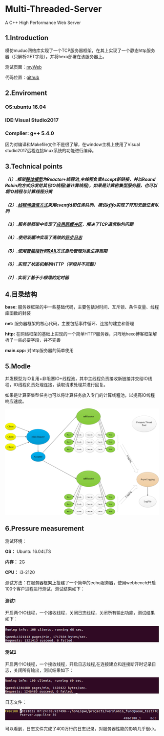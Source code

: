 # Multi-Threaded-Server
A C++ High Performance Web Server

## 1.Introduction
模仿muduo网络库实现了一个TCP服务器框架，在其上实现了一个静态http服务器（只解析GET字段），并将hexo部署在该服务器上。

测试页面：[myWeb](http://49.234.100.37/)

代码位置：[github](https://github.com/DONGLEO96/multi-threaded-server)

## 2.Enviroment
### OS:ubuntu 16.04
### IDE:Visual Studio2017
### Complier: g++ 5.4.0
因为对编译和Makefile文件不是很了解，在window主机上使用了Visual studio2017远程连接linux系统的功能进行编译。

## 3.Technical points
##### （1）.框架[整体模型](http://www.dongserver.cn/2019/10/25/Model/)为Reactor+线程池,主线程负责Accept新链接，并以Round Robin的方式分发给其它IO线程(兼计算线程)，如果是计算密集型服务器，也可以将IO线程与计算线程分离
##### （2）.[线程间通信方式](http://www.dongserver.cn/2019/10/24/eventfd_and_kfifo/)采用eventfd和任务队列，模仿kfifo实现了环形无锁任务队列
##### （3）.服务器框架中实现了[应用层缓冲区](http://www.dongserver.cn/2019/10/24/Buffer/)，解决了TCP通信粘包问题
##### （4）.使用双缓冲实现了高效的[异步日志](http://www.dongserver.cn/2019/10/24/Log/)
##### （5）.使用[智能指针](http://www.dongserver.cn/2019/10/24/RAII/)和[RAII](http://www.dongserver.cn/2019/10/24/RAII/)方式自动管理对象生存周期
##### （6）.实现了状态机解析HTTP（字段并不完整）
##### （7）.实现了基于小根堆的定时器

## 4.目录结构
**base:** 服务器框架的中一些基础代码，主要包括对时间、互斥锁、条件变量、线程库函数的封装

**net:** 服务器框架的核心代码，主要包括事件循环、连接的建立和管理

**http:** 在网络框架的基础上实现的一个简单HTTP服务器，只阵地hexo博客框架解析了一些必要字段，并不完善

**main.cpp:** 对http服务器的简单使用
## 5.Modle
并发模型为IO复用+非阻塞IO+线程池，其中主线程负责接收新链接并交给IO线程，IO线程负责处理连接，读取请求处理并进行回复。

如果是计算密集型任务也可以将计算任务放入专门的计算线程池，以提高IO线程响应速度。

![](/Image/ReactorModel.jpg)

## 6.Pressure measurement

测试环境：

**OS：** Ubuntu 16.04LTS

**内存：** 2G

**CPU：** i3-2120

测试方法：在服务器框架上搭建了一个简单的echo服务器，使用webbench开启100个客户进程进行测试，测试结果如下：

#### 测试1
开启两个IO线程，一个接收线程，关闭日志线程，关闭所有输出功能，测试结果如下：

![](/Image/ServerWithoutLOG.jpg)

#### 测试2
开启两个IO线程，一个接收线程，开启日志线程,在连接建立和连接断开时记录日志，关闭所有输出，测试结果如下：

![](/Image/ServerWithLOG.jpg)

日志文件：

![](/Image/LOGFile.jpg)

可以看到，日志文件完成了400万行的日志记录，对服务器性能的影响几乎很小。





